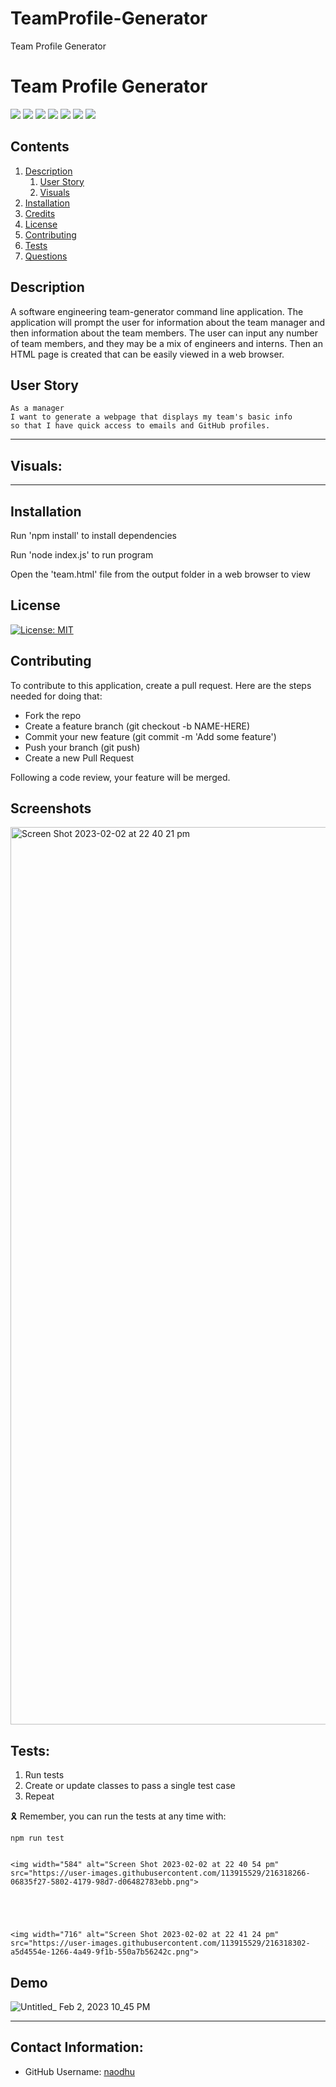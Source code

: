 # TeamProfile-Generator
Team Profile Generator

# Team Profile Generator

<p>
    <img src="https://img.shields.io/badge/-HTML-red" />
    <img src="https://img.shields.io/badge/-CSS-lightgrey" />
    <img src="https://img.shields.io/badge/-JavaScript-purple" />
    <img src="https://img.shields.io/badge/-Node-green" />
    <img src="https://img.shields.io/badge/-OOP-blue" />
    <img src="https://img.shields.io/badge/-npm-yellow" />
    <img src="https://img.shields.io/badge/-Jest-red" />
</p>


## Contents

1. [Description](#description)
    1. [User Story](#user%20story)
    2. [Visuals](#visuals)
2. [Installation](#installation)
3. [Credits](#credits)
4. [License](#license)
5. [Contributing](#contributing)
6. [Tests](#tests)
7. [Questions](#contact-information)

## Description

A software engineering team-generator command line application. The application will prompt the user for information about the team manager and then information about the team members. The user can input any number of team members, and they may be a mix of engineers and interns. Then an HTML page is created that can be easily viewed in a web browser. 

## User Story

    As a manager
    I want to generate a webpage that displays my team's basic info
    so that I have quick access to emails and GitHub profiles.

---

## Visuals:


---


## Installation

Run 'npm install' to install dependencies

Run 'node index.js' to run program

Open the 'team.html' file from the output folder in a web browser to view

## License

[![License: MIT](https://img.shields.io/badge/License-MIT-yellow.svg)](https://opensource.org/licenses/MIT) 


## Contributing

To contribute to this application, create a pull request.
Here are the steps needed for doing that:
- Fork the repo
- Create a feature branch (git checkout -b NAME-HERE)
- Commit your new feature (git commit -m 'Add some feature')
- Push your branch (git push)
- Create a new Pull Request

Following a code review, your feature will be merged.

## Screenshots
<img width="1436" alt="Screen Shot 2023-02-02 at 22 40 21 pm" src="https://user-images.githubusercontent.com/113915529/216318154-15b6c844-10b1-4141-b947-c19a8f001e73.png">











## Tests:


1. Run tests
2. Create or update classes to pass a single test case
3. Repeat

🎗 Remember, you can run the tests at any time with:


    npm run test
    
    
    <img width="584" alt="Screen Shot 2023-02-02 at 22 40 54 pm" src="https://user-images.githubusercontent.com/113915529/216318266-06835f27-5802-4179-98d7-d06482783ebb.png">
    
    
    
    
    
    <img width="716" alt="Screen Shot 2023-02-02 at 22 41 24 pm" src="https://user-images.githubusercontent.com/113915529/216318302-a5d4554e-1266-4a49-9f1b-550a7b56242c.png">




## Demo


![Untitled_ Feb 2, 2023 10_45 PM](https://user-images.githubusercontent.com/113915529/216322912-938771d4-229f-470c-95f1-e7b36ac036d9.gif)


    
    

    
    

---

## Contact Information:
* GitHub Username: [naodhu](https://github.com/naodhu)

